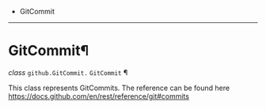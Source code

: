   + GitCommit

* * *
# GitCommit¶

_class_ `github.GitCommit.`  `GitCommit` ¶

This class represents GitCommits. The reference can be found here https://docs.github.com/en/rest/reference/git#commits
